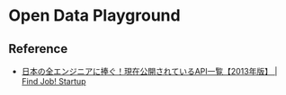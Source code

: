 # Open Data Playground

## Reference

- [日本の全エンジニアに捧ぐ！現在公開されているAPI一覧【2013年版】 | Find Job! Startup](https://www.find-job.net/startup/api-2013)
